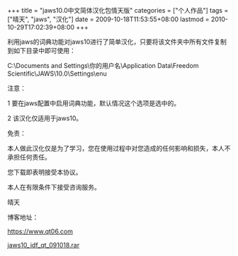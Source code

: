 +++
title = "jaws10.0中文简体汉化包情天版"
categories = ["个人作品"]
tags = ["晴天", "jaws", "汉化"]
date = 2009-10-18T11:53:55+08:00
lastmod = 2010-10-29T17:02:39+08:00
+++



利用jaws的词典功能对jaws10进行了简单汉化，只要将该文件夹中所有文件复制到如下目录中即可使用：

C:&#92;Documents and Settings&#92;你的用户名&#92;Application Data&#92;Freedom Scientific&#92;JAWS&#92;10.0&#92;Settings&#92;enu

注意：

  1  要在jaws配置中启用词典功能，默认情况这个选项是选中的。

  2  该汉化仅适用于jaws10。


免责：

  本人做此汉化仅是为了学习，您在使用过程中对您造成的任何影响和损失，本人不承担任何责任。

您下载即表明接受本协议。

本人在有限条件下接受咨询服务。

晴天

博客地址：

https://www.qt06.com

<a href="https://www.qt06.com/attachment/1255837940_7606a185.rar" target="_blank">jaws10_jdf_qt_091018.rar</a>